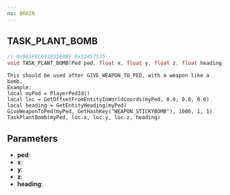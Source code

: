 ```yaml
---
ns: BRAIN
---
```

## TASK_PLANT_BOMB

```c
// 0x965FEC691D55E9BF 0x33457535
void TASK_PLANT_BOMB(Ped ped, float x, float y, float z, float heading);
```

```
This should be used after GIVE_WEAPON_TO_PED, with a weapon like a bomb.
Example:
local myPed = PlayerPedId()
local loc = GetOffsetFromEntityInWorldCoords(myPed, 0.0, 0.0, 0.0)
local heading = GetEntityHeading(myPed)
GiveWeaponToPed(myPed, GetHashKey("WEAPON_STICKYBOMB"), 1000, 1, 1)
TaskPlantBomb(myPed, loc.x, loc.y, loc.z, heading)
```

## Parameters
* **ped**: 
* **x**: 
* **y**: 
* **z**: 
* **heading**: 

